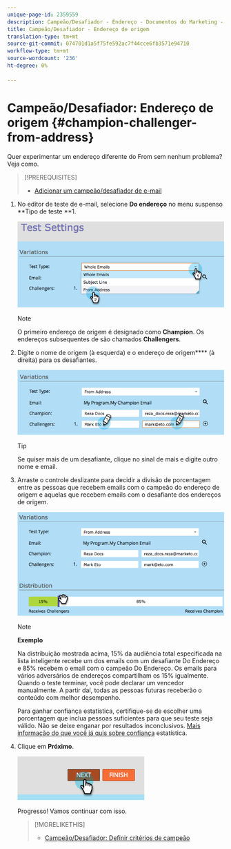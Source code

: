 ```yaml
---
unique-page-id: 2359559
description: Campeão/Desafiador - Endereço - Documentos do Marketing - Documentação do produto
title: Campeão/Desafiador - Endereço de origem
translation-type: tm+mt
source-git-commit: 074701d1a5f75fe592ac7f44cce6fb3571e94710
workflow-type: tm+mt
source-wordcount: '236'
ht-degree: 0%

---
```



# Campeão/Desafiador: Endereço de origem {#champion-challenger-from-address}

Quer experimentar um endereço diferente do From sem nenhum problema? Veja como.

>[!PREREQUISITES]
>
>* [Adicionar um campeão/desafiador de e-mail](add-an-email-champion-challenger.md)

>



1. No editor de teste de e-mail, selecione **Do endereço** no menu suspenso **Tipo de teste **1.

   ![](assets/image2014-9-15-12-3a52-3a33.png)

   >[!NOTE]
   >
   >O primeiro endereço de origem é designado como **Champion**. Os endereços subsequentes de são chamados **Challengers**.

1. Digite o nome de origem (à esquerda) e o endereço de origem**** (à direita) para os desafiantes.

   ![](assets/image2014-9-15-12-3a52-3a50.png)

   >[!TIP]
   >
   >Se quiser mais de um desafiante, clique no sinal de mais e digite outro nome e email.

1. Arraste o controle deslizante para decidir a divisão de porcentagem entre as pessoas que recebem emails com o campeão do endereço de origem e aquelas que recebem emails com o desafiante dos endereços de origem.

   ![](assets/image2014-9-15-12-3a53-3a1.png)

   >[!NOTE]
   >
   >**Exemplo**
   >
   >
   >Na distribuição mostrada acima, 15% da audiência total especificada na lista inteligente recebe um dos emails com um desafiante Do Endereço e 85% recebem o email com o campeão Do Endereço. Os emails para vários adversários de endereços compartilham os 15% igualmente. Quando o teste terminar, você pode declarar um vencedor manualmente. A partir daí, todas as pessoas futuras receberão o conteúdo com melhor desempenho.

   Para ganhar confiança estatística, certifique-se de escolher uma porcentagem que inclua pessoas suficientes para que seu teste seja válido. Não se deixe enganar por resultados inconclusivos.  [Mais informação do que você já quis sobre confiança](http://en.wikipedia.org/wiki/Confidence_interval) estatística.

1. Clique em **Próximo**.

   ![](assets/image2014-9-15-12-3a53-3a15.png)

   Progresso! Vamos continuar com isso.

   >[!MORELIKETHIS]
   >
   >
   >    
   >    
   >    * [Campeão/Desafiador: Definir critérios de campeão](champion-challenger-define-champion-criteria.md)


